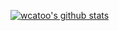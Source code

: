 <!-- [![Anurag's Public GitHub stats](https://github-readme-stats.vercel.app/api?username=wcatoo)](https://github.com/anuraghazra/github-readme-stats) -->
[![wcatoo's github stats](https://github-readme-stats.vercel.app/api?username=wcatoo&show_icons=true&theme=radical)](https://github.com/wcatoo)


<!-- ![Anurag's Private GitHub stats](https://github-readme-stats.vercel.app/api?username=wcatoo&count_private=true) -->


<!-- - 👋 Hi, I’m @wcatoo
- 👀 I’m interested in C/C++ 
- 🌱 I’m currently learning computer security
- 💞️ I’m looking to collaborate on ...
- 📫 How to reach me ...


